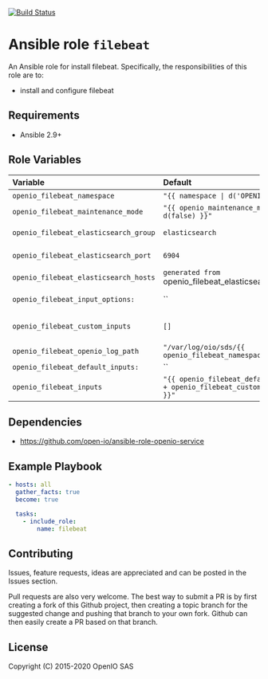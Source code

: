 [![Build Status](https://travis-ci.org/open-io/ansible-role-openio-filebeat.svg?branch=master)](https://travis-ci.org/open-io/ansible-role-openio-filebeat)
# Ansible role `filebeat`

An Ansible role for install filebeat. Specifically, the responsibilities of this role are to:

- install and configure filebeat

## Requirements

- Ansible 2.9+

## Role Variables

| Variable   | Default | Comments (type)  |
| :---       | :---    | :---             |
| `openio_filebeat_namespace` | `"{{ namespace \| d('OPENIO') }}"` | OpenIO Namespace |
| `openio_filebeat_maintenance_mode` | `"{{ openio_maintenance_mode \| d(false) }}"` | Maintenance mode |
| `openio_filebeat_elasticsearch_group` | `elasticsearch` | Elasticsearch group in the inventory |
| `openio_filebeat_elasticsearch_port` | `6904` | Default port to connect to elasticsearch |
| `openio_filebeat_elasticsearch_hosts` |`generated from `openio_filebeat_elasticsearch_group` | The list of the ES hosts |
| `openio_filebeat_input_options:` | `` | List of options to apply to each input |
| `openio_filebeat_custom_inputs` | `[]` | List of customs input, see `openio_filebeat_default_inputs` for syntax |
| `openio_filebeat_openio_log_path` | `"/var/log/oio/sds/{{ openio_filebeat_namespace }}"` | Base directory of logs to parse |
| `openio_filebeat_default_inputs:` | `` | Default inputs|
| `openio_filebeat_inputs` | `"{{ openio_filebeat_default_inputs + openio_filebeat_custom_inputs }}"` | The actual inputs that is used in the configuration file template |


## Dependencies
- https://github.com/open-io/ansible-role-openio-service

## Example Playbook

```yaml
- hosts: all
  gather_facts: true
  become: true

  tasks:
    - include_role:
        name: filebeat
```

## Contributing

Issues, feature requests, ideas are appreciated and can be posted in the Issues section.

Pull requests are also very welcome.
The best way to submit a PR is by first creating a fork of this Github project, then creating a topic branch for the suggested change and pushing that branch to your own fork.
Github can then easily create a PR based on that branch.

## License
Copyright (C) 2015-2020 OpenIO SAS
